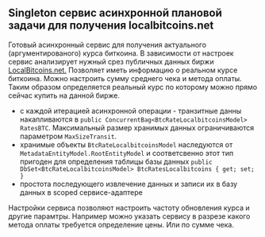 ## Singleton сервис асинхронной плановой задачи для получения localbitcoins.net

Готовый асинхронный сервис для получения актуального (аргументированого) курса биткоина.
В зависимости от настроек сервис анализирует нужный срез публичных данных биржи [LocalBitcoins.net.](http://localbitcoins.net)
Позволяет иметь информацию о реальном курсе биткоина. Можно настроить сумму среднего чека и метода оплаты. Таким образом определяется реальный курс по которому можно прямо сейчас купить на данной бирже.

- с каждой итерацией асинхронной операции - транзитные данны накапливаются в `public ConcurrentBag<BtcRateLocalbitcoinsModel> RatesBTC`. Максимальный размер хранимых данных ограничиваются параметром `MaxSizeTransit`.
- хранимые объекты `BtcRateLocalbitcoinsModel` наследуются от `MetadataEntityModel.RootEntityModel` и соответсвенно этот тип пригоден для определения таблицы базы данных `public DbSet<BtcRateLocalbitcoinsModel> BtcRatesLocalbitcoins { get; set; }`
- простота последующего извлечение данных и записи их в базу данных в scoped сервисе-адаптере

Настройки сервиса позволяют настроить частоту обновления курса и другие парамтры. Например можно указать сервису в разрезе какого метода оплаты требуется определение цены. Или по сумме чека.